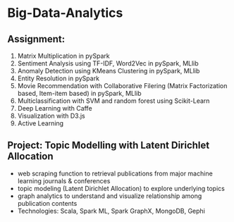# Big-Data-Analytics
## Assignment:
1. Matrix Multiplication in pySpark
2. Sentiment Analysis using TF-IDF, Word2Vec in pySpark, MLlib
3. Anomaly Detection using KMeans Clustering in pySpark, MLlib
4. Entity Resolution in pySpark
5. Movie Recommendation with Collaborative Filering (Matrix Factorization based, Item-item based) in pySpark, MLlib
6. Multiclassification with SVM and random forest using Scikit-Learn
7. Deep Learning with Caffe
8. Visualization with D3.js
9. Active Learning

## Project: Topic Modelling with Latent Dirichlet Allocation
* web scraping function to retrieval publications from major machine learning journals & conferences
* topic modeling (Latent Dirichlet Allocation) to explore underlying topics
* graph analytics to understand and visualize relationship among publication contents
* Technologies: Scala, Spark ML, Spark GraphX, MongoDB, Gephi
